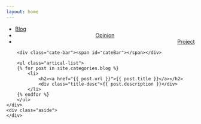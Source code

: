 ```yaml
---
layout: home
---
```


<div class="index-content blog">
    <div class="section">
        <ul class="artical-cate">
            <li class="on"><a href="{{ site.url }}/"><span>Blog</span></a></li>
            <li style="text-align:center"><a href="{{ site.url }}/opinion"><span>Opinion</span></a></li>
            <li style="text-align:right"><a href="{{ site.url }}/project"><span>Project</span></a></li>
        </ul>

        <div class="cate-bar"><span id="cateBar"></span></div>

        <ul class="artical-list">
        {% for post in site.categories.blog %}
            <li>
                <h2><a href="{{ post.url }}">{{ post.title }}</a></h2>
                <div class="title-desc">{{ post.description }}</div>
            </li>
        {% endfor %}
        </ul>
    </div>
    <div class="aside">
    </div>
</div>
